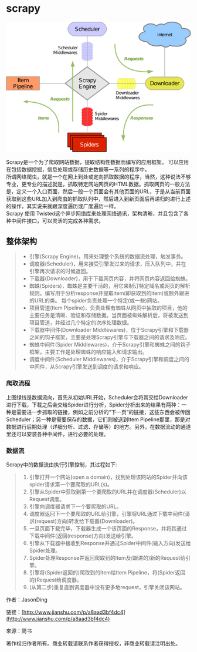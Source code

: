 # scrapy

![](../../.gitbook/assets/scrapy.png)

Scrapy是一个为了爬取网站数据，提取结构性数据而编写的应用框架。 可以应用在包括数据挖掘，信息处理或存储历史数据等一系列的程序中。  
所谓网络爬虫，就是一个在网上到处或定向抓取数据的程序，当然，这种说法不够专业，更专业的描述就是，抓取特定网站网页的HTML数据。抓取网页的一般方法是，定义一个入口页面，然后一般一个页面会有其他页面的URL，于是从当前页面获取到这些URL加入到爬虫的抓取队列中，然后进入到新页面后再递归的进行上述的操作，其实说来就跟深度遍历或广度遍历一样。  
Scrapy 使用 Twisted这个异步网络库来处理网络通讯，架构清晰，并且包含了各种中间件接口，可以灵活的完成各种需求。

## 整体架构

> * 引擎\(Scrapy Engine\)，用来处理整个系统的数据流处理，触发事务。
> * 调度器\(Scheduler\)，用来接受引擎发过来的请求，压入队列中，并在引擎再次请求的时候返回。
> * 下载器\(Downloader\)，用于下载网页内容，并将网页内容返回给蜘蛛。
> * 蜘蛛\(Spiders\)，蜘蛛是主要干活的，用它来制订特定域名或网页的解析规则。编写用于分析response并提取item\(即获取到的item\)或额外跟进的URL的类。 每个spider负责处理一个特定\(或一些\)网站。
> * 项目管道\(Item Pipeline\)，负责处理有蜘蛛从网页中抽取的项目，他的主要任务是清晰、验证和存储数据。当页面被蜘蛛解析后，将被发送到项目管道，并经过几个特定的次序处理数据。
> * 下载器中间件\(Downloader Middlewares\)，位于Scrapy引擎和下载器之间的钩子框架，主要是处理Scrapy引擎与下载器之间的请求及响应。
> * 蜘蛛中间件\(Spider Middlewares\)，介于Scrapy引擎和蜘蛛之间的钩子框架，主要工作是处理蜘蛛的响应输入和请求输出。
> * 调度中间件\(Scheduler Middlewares\)，介于Scrapy引擎和调度之间的中间件，从Scrapy引擎发送到调度的请求和响应。

### 爬取流程

上图绿线是数据流向，首先从初始URL开始，Scheduler会将其交给Downloader进行下载，下载之后会交给Spider进行分析，Spider分析出来的结果有两种：一种是需要进一步抓取的链接，例如之前分析的“下一页”的链接，这些东西会被传回Scheduler；另一种是需要保存的数据，它们则被送到Item Pipeline那里，那是对数据进行后期处理（详细分析、过滤、存储等）的地方。另外，在数据流动的通道里还可以安装各种中间件，进行必要的处理。

### 数据流

Scrapy中的数据流由执行引擎控制，其过程如下:

> 1. 引擎打开一个网站\(open a domain\)，找到处理该网站的Spider并向该spider请求第一个要爬取的URL\(s\)。
> 2. 引擎从Spider中获取到第一个要爬取的URL并在调度器\(Scheduler\)以Request调度。
> 3. 引擎向调度器请求下一个要爬取的URL。
> 4. 调度器返回下一个要爬取的URL给引擎，引擎将URL通过下载中间件\(请求\(request\)方向\)转发给下载器\(Downloader\)。
> 5. 一旦页面下载完毕，下载器生成一个该页面的Response，并将其通过下载中间件\(返回\(response\)方向\)发送给引擎。
> 6. 引擎从下载器中接收到Response并通过Spider中间件\(输入方向\)发送给Spider处理。
> 7. Spider处理Response并返回爬取到的Item及\(跟进的\)新的Request给引擎。
> 8. 引擎将\(Spider返回的\)爬取到的Item给Item Pipeline，将\(Spider返回的\)Request给调度器。
> 9. \(从第二步\)重复直到调度器中没有更多地request，引擎关闭该网站。

作者：JasonDing

链接：[http://www.jianshu.com/p/a8aad3bf4dc4](http://www.jianshu.com/p/a8aad3bf4dc4)

來源：简书

著作权归作者所有。商业转载请联系作者获得授权，非商业转载请注明出处。

